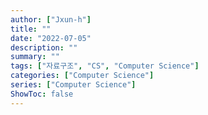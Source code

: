 ```yaml
---
author: ["Jxun-h"]
title: ""
date: "2022-07-05"
description: ""
summary: ""
tags: ["자료구조", "CS", "Computer Science"]
categories: ["Computer Science"]
series: ["Computer Science"]
ShowToc: false
---
```


<br>

